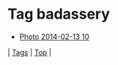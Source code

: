 <!--
title: Tag badassery
date: 2020-06-28T15:26:59.438Z
tags:
-->
# Tag badassery

 * [Photo 2014-02-13 10](76516990635.md)

| [Tags](tags.md) | [Top](index.md) |
